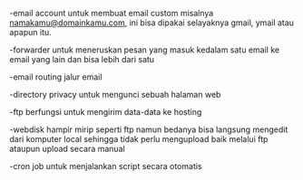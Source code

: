 -email account
 untuk membuat email custom misalnya namakamu@domainkamu.com, ini bisa dipakai selayaknya gmail, ymail atau apapun
 itu.
	
-forwarder
 untuk meneruskan pesan yang masuk kedalam satu email ke email yang lain dan bisa lebih dari satu
	
-email routing
 jalur email
	
-directory privacy
 untuk mengunci sebuah halaman web
	
-ftp
 berfungsi untuk mengirim data-data ke hosting
	
-webdisk
 hampir mirip seperti ftp namun bedanya bisa langsung mengedit dari komputer local sehingga tidak perlu mengupload
 baik melalui ftp ataupun upload secara manual 
 
-cron job
 untuk menjalankan script secara otomatis